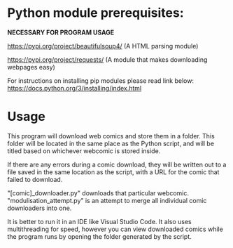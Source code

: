 # Python module prerequisites:
**NECESSARY FOR PROGRAM USAGE**

https://pypi.org/project/beautifulsoup4/ (A HTML parsing module)

https://pypi.org/project/requests/ (A module that makes downloading webpages easy)

For instructions on installing pip modules please read link below:
https://docs.python.org/3/installing/index.html

# Usage

This program will download web comics and store them in a folder. This folder will be located in the same place as the Python script, and will be titled based on whichever webcomic is stored inside.

If there are any errors during a comic download, they will be written out to a file saved in the same location as the script, with a URL for the comic that failed to download.

"[comic]_downloader.py" downloads that particular webcomic. "modulisation_attempt.py" is an attempt to merge all individual comic downloaders into one.

It is better to run it in an IDE like Visual Studio Code. It also uses multithreading for speed, however you can view downloaded comics while the program runs by opening the folder generated by the script.
